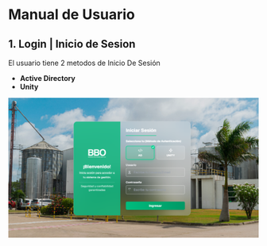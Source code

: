 # Manual de Usuario

## 1. Login | Inicio de Sesion

El usuario tiene 2 metodos de Inicio De Sesión 
- **Active Directory**
- **Unity**

![Pantalla de Login](./imagen/login.png)

